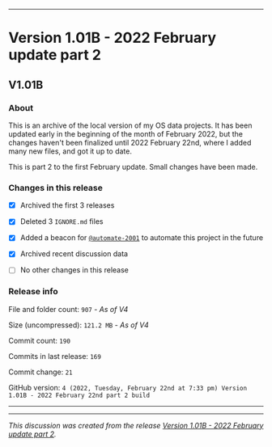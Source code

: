 
***

# Version 1.01B - 2022 February update part 2

## V1.01B

### About

This is an archive of the local version of my OS data projects. It has been updated early in the beginning of the month of February 2022, but the changes haven't been finalized until 2022 February 22nd, where I added many new files, and got it up to date.

This is part 2 to the first February update. Small changes have been made.

### Changes in this release

- [x] Archived the first 3 releases

- [x] Deleted 3 `IGNORE.md` files

- [x] Added a beacon for [`@automate-2001`](https://github.com/automate-2001) to automate this project in the future

- [x] Archived recent discussion data

- [ ] No other changes in this release

### Release info

File and folder count: `907` - _As of V4_

Size (uncompressed): `121.2 MB` - _As of V4_

Commit count: `190`

Commits in last release: `169`

Commit change: `21`

GitHub version: `4 (2022, Tuesday, February 22nd at 7:33 pm) Version 1.01B - 2022 February 22nd part 2 build`

***


<hr /><em>This discussion was created from the release <a href='https://github.com/seanpm2001/SeansOSData/releases/tag/V1.01B'>Version 1.01B - 2022 February update part 2</a>.</em>
